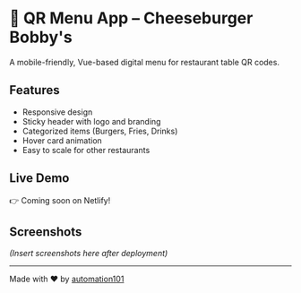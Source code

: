 # 🍔 QR Menu App – Cheeseburger Bobby's

A mobile-friendly, Vue-based digital menu for restaurant table QR codes.

## Features
- Responsive design
- Sticky header with logo and branding
- Categorized items (Burgers, Fries, Drinks)
- Hover card animation
- Easy to scale for other restaurants

## Live Demo
👉 Coming soon on Netlify!

## Screenshots
_(Insert screenshots here after deployment)_

---

Made with ❤️ by [automation101](https://github.com/automation101)
